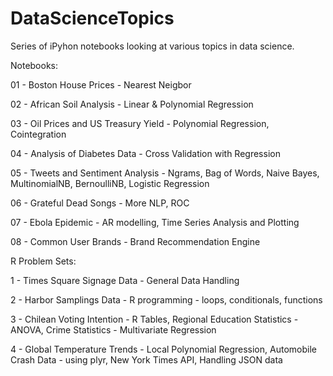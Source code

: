 DataScienceTopics
=================

Series of iPyhon notebooks looking at various topics in data science.

Notebooks:

01 - Boston House Prices - Nearest Neigbor

02 - African Soil Analysis - Linear & Polynomial Regression

03 - Oil Prices and US Treasury Yield - Polynomial Regression, Cointegration

04 - Analysis of Diabetes Data - Cross Validation with Regression

05 - Tweets and Sentiment Analysis - Ngrams, Bag of Words, Naive Bayes, MultinomialNB, BernoulliNB, Logistic Regression

06 - Grateful Dead Songs - More NLP, ROC

07 - Ebola Epidemic - AR modelling, Time Series Analysis and Plotting

08 - Common User Brands - Brand Recommendation Engine

R Problem Sets:

1 - Times Square Signage Data - General Data Handling

2 - Harbor Samplings Data - R programming - loops,  conditionals, functions

3 - Chilean Voting Intention - R Tables, Regional Education Statistics - ANOVA, Crime Statistics - Multivariate Regression

4 - Global Temperature Trends - Local Polynomial Regression, Automobile Crash Data - using plyr, New York Times API, Handling JSON data
